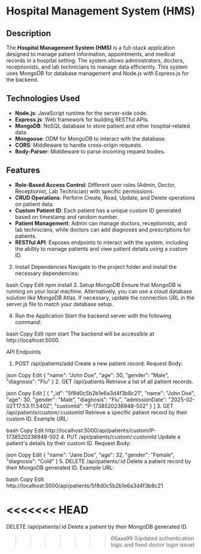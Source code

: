# Hospital Management System (HMS)

## Description
The **Hospital Management System (HMS)** is a full-stack application designed to manage patient information, appointments, and medical records in a hospital setting. The system allows administrators, doctors, receptionists, and lab technicians to manage data efficiently. This system uses MongoDB for database management and Node.js with Express.js for the backend.

## Technologies Used
<ul>
    <li><strong>Node.js</strong>: JavaScript runtime for the server-side code.</li>
    <li><strong>Express.js</strong>: Web framework for building RESTful APIs.</li>
    <li><strong>MongoDB</strong>: NoSQL database to store patient and other hospital-related data.</li>
    <li><strong>Mongoose</strong>: ODM for MongoDB to interact with the database.</li>
    <li><strong>CORS</strong>: Middleware to handle cross-origin requests.</li>
    <li><strong>Body-Parser</strong>: Middleware to parse incoming request bodies.</li>
</ul>

## Features
<ul>
    <li><strong>Role-Based Access Control</strong>: Different user roles (Admin, Doctor, Receptionist, Lab Technician) with specific permissions.</li>
    <li><strong>CRUD Operations</strong>: Perform Create, Read, Update, and Delete operations on patient data.</li>
    <li><strong>Custom Patient ID</strong>: Each patient has a unique custom ID generated based on timestamp and random number.</li>
    <li><strong>Patient Management</strong>: Admin can manage doctors, receptionists, and lab technicians, while doctors can add diagnoses and prescriptions for patients.</li>
    <li><strong>RESTful API</strong>: Exposes endpoints to interact with the system, including the ability to manage patients and view patient details using a custom ID.</li>
</ul>

2. Install Dependencies
Navigate to the project folder and install the necessary dependencies:

bash
Copy
Edit
npm install
3. Setup MongoDB
Ensure that MongoDB is running on your local machine. Alternatively, you can use a cloud database solution like MongoDB Atlas. If necessary, update the connection URL in the server.js file to match your database setup.

4. Run the Application
Start the backend server with the following command:

bash
Copy
Edit
npm start
The backend will be accessible at http://localhost:5000.

API Endpoints
1. POST /api/patients/add
Create a new patient record. Request Body:

json
Copy
Edit
{
    "name": "John Doe",
    "age": 30,
    "gender": "Male",
    "diagnosis": "Flu"
}
2. GET /api/patients
Retrieve a list of all patient records.

json
Copy
Edit
[
    {
        "_id": "5f8d0c5b2b1e6a3d4f3b8c21",
        "name": "John Doe",
        "age": 30,
        "gender": "Male",
        "diagnosis": "Flu",
        "admissionDate": "2025-02-02T17:53:11.540Z",
        "customId": "P-1738520236948-502"
    }
]
3. GET /api/patients/custom/:customId
Retrieve a specific patient record by their custom ID. Example URL:

bash
Copy
Edit
http://localhost:5000/api/patients/custom/P-1738520236948-502
4. PUT /api/patients/custom/:customId
Update a patient's details by their custom ID. Request Body:

json
Copy
Edit
{
    "name": "Jane Doe",
    "age": 32,
    "gender": "Female",
    "diagnosis": "Cold"
}
5. DELETE /api/patients/:id
Delete a patient record by their MongoDB generated ID. Example URL:

bash
Copy
Edit
http://localhost:5000/api/patients/5f8d0c5b2b1e6a3d4f3b8c21


<<<<<<< HEAD
=======
DELETE /api/patients/:id
Delete a patient by their MongoDB generated ID. 
>>>>>>> 66aaa99 (Updated authentication logic and fixed doctor login issue)
